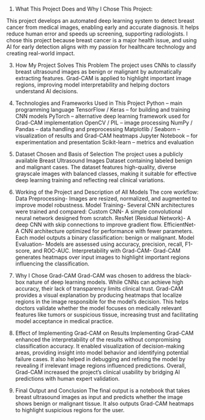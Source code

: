 1. What This Project Does and Why I Chose This Project:

This project develops an automated deep learning system to detect breast cancer from medical images, enabling early and accurate diagnosis. It helps reduce human error and speeds up screening, supporting radiologists.
I chose this project because breast cancer is a major health issue, and using AI for early detection aligns with my passion for healthcare technology and creating real-world impact.

3. How My Project Solves This Problem
The project uses CNNs to classify breast ultrasound images as benign or malignant by automatically extracting features. Grad-CAM is applied to highlight important image regions, improving model interpretability and
helping doctors understand AI decisions.

4. Technologies and Frameworks Used in This Project
Python – main programming language
TensorFlow / Keras – for building and training CNN models
PyTorch – alternative deep learning framework used for Grad-CAM implementation
OpenCV / PIL – image processing
NumPy / Pandas – data handling and preprocessing
Matplotlib / Seaborn – visualization of results and Grad-CAM heatmaps
Jupyter Notebook – for experimentation and presentation
Scikit-learn – metrics and evaluation

5. Dataset Chosen and Basis of Selection
The project uses a publicly available Breast Ultrasound Images Dataset containing labeled benign and malignant cases. The dataset features high-quality, diverse grayscale images with balanced classes, making it 
suitable for effective deep learning training and reflecting real clinical variations.

6. Working of the Project and Description of All Models
The core workflow:
Data Preprocessing- Images are resized, normalized, and augmented to improve model robustness.
Model Training- Several CNN architectures were trained and compared:
  Custom CNN- A simple convolutional neural network designed from scratch.
  ResNet (Residual Network)- A deep CNN with skip connections to improve gradient flow.
  EfficientNet- A CNN architecture optimized for performance with fewer parameters.
Each model outputs a binary classification: benign or malignant.
Model Evaluation- Models are assessed using accuracy, precision, recall, F1-score, and ROC-AUC.
Interpretability with Grad-CAM- Grad-CAM generates heatmaps over input images to highlight important regions influencing the classification.

7. Why I Chose Grad-CAM
Grad-CAM was chosen to address the black-box nature of deep learning models. While CNNs can achieve high accuracy, their lack of transparency limits clinical trust. Grad-CAM provides a visual explanation by 
producing heatmaps that localize regions in the image responsible for the model’s decision. This helps doctors validate whether the model focuses on medically relevant features like tumors or suspicious tissue, 
increasing trust and facilitating model acceptance in medical practice.

8. Effect of Implementing Grad-CAM on Results
Implementing Grad-CAM enhanced the interpretability of the results without compromising classification accuracy. It enabled visualization of decision-making areas, providing insight into model behavior and 
identifying potential failure cases. It also helped in debugging and refining the model by revealing if irrelevant image regions influenced predictions. Overall, Grad-CAM increased the project’s clinical usability
by bridging AI predictions with human expert validation.

9.  Final Output and Conclusion
The final output is a notebook that takes breast ultrasound images as input and predicts whether the image shows benign or malignant tissue. It also outputs Grad-CAM heatmaps to highlight suspicious regions for the
user.


